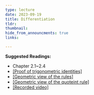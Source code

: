 ```yaml
---
type: lecture
date: 2023-09-19
title: Differentiation
tldr: 
thumbnail: 
hide_from_announcments: true
links: 

---
```

**Suggested Readings:**
- Chapter 2.1~2.4
- [[Proof of trigonometric identities]](https://web.math.sinica.edu.tw/math_media/d253/25312.pdf)
- [[Geometric view of the rules]](https://www.3blue1brown.com/topics/calculus)
- [[Geometric view of the quoteint rule]](https://youtu.be/37962meAGNc?si=vr_fsAcIVJFLcBCo)
- [[Recorded video]](https://youtube.com/playlist?list=PLHNZtBNWQ-86acZ4Wy4szzhsVELlvYCip&si=DhZBk5ksWxsSjYtH)
